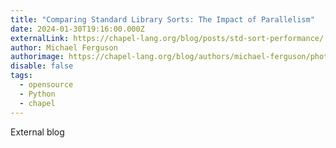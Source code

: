 ```yaml
---
title: "Comparing Standard Library Sorts: The Impact of Parallelism"
date: 2024-01-30T19:16:00.000Z
externalLink: https://chapel-lang.org/blog/posts/std-sort-performance/
author: Michael Ferguson
authorimage: https://chapel-lang.org/blog/authors/michael-ferguson/photo.jpg
disable: false
tags:
  - opensource
  - Python
  - chapel
---
```

E﻿xternal blog